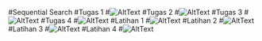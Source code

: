 #Sequential Search
#Tugas 1
#![AltText](https://github.com/hanakamila28rpl/SequensialSearch/blob/master/Screenshot%20(105).png "Tugas 1")
#Tugas 2
#![AltText](https://github.com/hanakamila28rpl/SequensialSearch/blob/master/Screenshot%20(106).png "Tugas 2")
#Tugas 3
#![AltText](https://github.com/hanakamila28rpl/SequensialSearch/blob/master/Screenshot%20(107).png "Tugas 3")
#Tugas 4
#![AltText](https://github.com/hanakamila28rpl/SequensialSearch/blob/master/Screenshot%20(108).png "Tugas 4")
#Latihan 1
#![AltText](https://github.com/hanakamila28rpl/SequensialSearch/blob/master/Screenshot%20(109).png "Latihan 1")
#Latihan 2
#![AltText](https://github.com/hanakamila28rpl/SequensialSearch/blob/master/Screenshot%20(110).png "Latihan 2")
#Latihan 3
#![AltText](https://github.com/hanakamila28rpl/SequensialSearch/blob/master/Screenshot%20(111).png "Latihan 3")
#Latihan 4
#![AltText](https://github.com/hanakamila28rpl/SequensialSearch/blob/master/Screenshot%20(110).png "Latihan 4")
